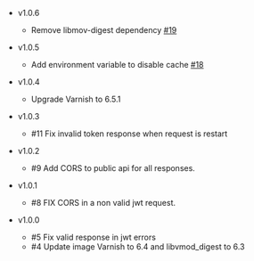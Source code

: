 * v1.0.6
	* Remove libmov-digest dependency [#19](https://github.com/opositatest/varnish-jwt/pull/19)

* v1.0.5
	* Add environment variable to disable cache [#18](https://github.com/opositatest/varnish-jwt/pull/18)

* v1.0.4
	* Upgrade Varnish to 6.5.1

* v1.0.3
	* #11 Fix invalid token response when request is restart

* v1.0.2
	* #9 Add CORS to public api for all responses.	

* v1.0.1
	* #8 FIX CORS in a non valid jwt request.	

* v1.0.0
	* #5 Fix valid response in jwt errors
	* #4 Update image Varnish to 6.4 and libvmod_digest to 6.3
